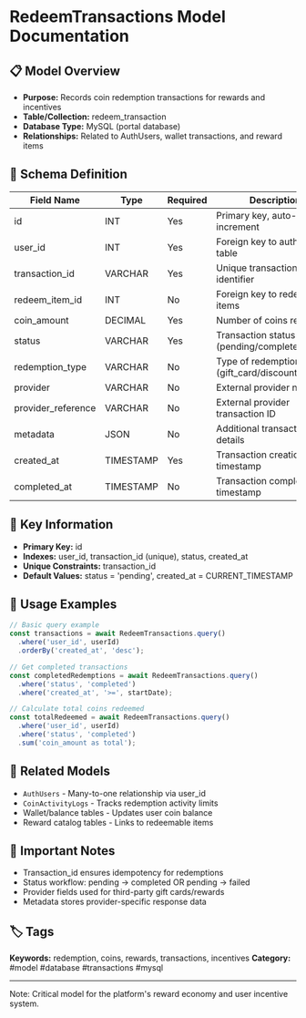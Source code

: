 # RedeemTransactions Model Documentation

## 📋 Model Overview
- **Purpose:** Records coin redemption transactions for rewards and incentives
- **Table/Collection:** redeem_transaction
- **Database Type:** MySQL (portal database)
- **Relationships:** Related to AuthUsers, wallet transactions, and reward items

## 🔧 Schema Definition
| **Field Name** | **Type** | **Required** | **Description** |
|----------------|----------|--------------|-----------------|
| id | INT | Yes | Primary key, auto-increment |
| user_id | INT | Yes | Foreign key to auth_user table |
| transaction_id | VARCHAR | Yes | Unique transaction identifier |
| redeem_item_id | INT | No | Foreign key to redeemable items |
| coin_amount | DECIMAL | Yes | Number of coins redeemed |
| status | VARCHAR | Yes | Transaction status (pending/completed/failed) |
| redemption_type | VARCHAR | No | Type of redemption (gift_card/discount/reward) |
| provider | VARCHAR | No | External provider name |
| provider_reference | VARCHAR | No | External provider transaction ID |
| metadata | JSON | No | Additional transaction details |
| created_at | TIMESTAMP | Yes | Transaction creation timestamp |
| completed_at | TIMESTAMP | No | Transaction completion timestamp |

## 🔑 Key Information
- **Primary Key:** id
- **Indexes:** user_id, transaction_id (unique), status, created_at
- **Unique Constraints:** transaction_id
- **Default Values:** status = 'pending', created_at = CURRENT_TIMESTAMP

## 📝 Usage Examples
```javascript
// Basic query example
const transactions = await RedeemTransactions.query()
  .where('user_id', userId)
  .orderBy('created_at', 'desc');

// Get completed transactions
const completedRedemptions = await RedeemTransactions.query()
  .where('status', 'completed')
  .where('created_at', '>=', startDate);

// Calculate total coins redeemed
const totalRedeemed = await RedeemTransactions.query()
  .where('user_id', userId)
  .where('status', 'completed')
  .sum('coin_amount as total');
```

## 🔗 Related Models
- `AuthUsers` - Many-to-one relationship via user_id
- `CoinActivityLogs` - Tracks redemption activity limits
- Wallet/balance tables - Updates user coin balance
- Reward catalog tables - Links to redeemable items

## 📌 Important Notes
- Transaction_id ensures idempotency for redemptions
- Status workflow: pending → completed OR pending → failed
- Provider fields used for third-party gift cards/rewards
- Metadata stores provider-specific response data

## 🏷️ Tags
**Keywords:** redemption, coins, rewards, transactions, incentives
**Category:** #model #database #transactions #mysql

---
Note: Critical model for the platform's reward economy and user incentive system.